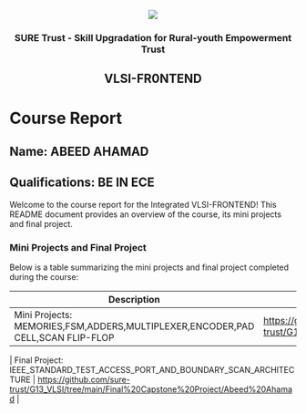 <!-- PROJECT LOGO -->
<br />

<div align="center">
   <img src='https://user-images.githubusercontent.com/73131499/166115643-d3187f47-d38f-41b2-ae42-5ecbbc60de14.png' />


<h3 align="center">SURE Trust - Skill Upgradation for Rural-youth Empowerment Trust</h3>
  <h2> VLSI-FR0NTEND</h2>
</div>

# Course Report

## Name: ABEED AHAMAD

## Qualifications: BE IN ECE

Welcome to the course report for the Integrated VLSI-FRONTEND! This README document provides an overview of the course, its mini projects and final project.

### Mini Projects and Final Project

Below is a table summarizing the mini projects and final project completed during the course:

| Description                                                                         | Link                                    
|-------------------------------------------------------------------------------------|-------------------------------------------------------------------------------------------|
| Mini Projects: MEMORIES,FSM,ADDERS,MULTIPLEXER,ENCODER,PAD CELL,SCAN FLIP-FLOP      | https://github.com/sure-trust/G13_VLSI/tree/main/Mini%20Projects/Abeed%20Ahamad/assignments

                         
| Final Project: IEEE_STANDARD_TEST_ACCESS_PORT_AND_BOUNDARY_SCAN_ARCHITECTURE        | https://github.com/sure-trust/G13_VLSI/tree/main/Final%20Capstone%20Project/Abeed%20Ahamad                  |


